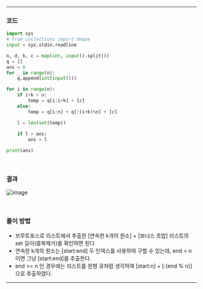 ___
### 코드
```python
import sys
# from collections import deque
input = sys.stdin.readline

n, d, k, c = map(int, input().split())
q = []
ans = 0
for _ in range(n):
    q.append(int(input()))

for i in range(n):
    if i+k < n:
        temp = q[i:i+k] + [c]
    else:
        temp = q[i:n] + q[:(i+k)%n] + [c]

    l = len(set(temp))
    
    if l > ans:
        ans = l

print(ans)
```
<br>

### 결과
![image](https://github.com/minsuhan1/challenge100-codingtest-study/assets/50696567/799518de-76e3-4a3f-833f-e1bd5592179f)

<br>

### 풀이 방법
- 브루트포스로 리스트에서 추출한 [연속한 k개의 원소] + [보너스 초밥] 리스트의 set 길이(중복제거)를 확인하면 된다
- 연속한 k개의 원소는 [start:end] 두 인덱스를 사용하여 구할 수 있는데, end < n 이면 그냥 [start:end]를 추출한다.
- end >= n 인 경우에는 리스트를 원형 큐처럼 생각하여 [start:n] + [:(end % n)] 으로 추출하였다.
___
